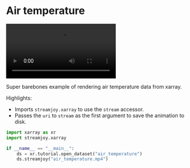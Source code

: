 # Air temperature

<video controls="true" allowfullscreen="true">
<source src="https://github.com/ahuang11/streamjoy/assets/15331990/cf7d8849-0c1c-4f8b-9592-a29040e2d30f" type="video/mp4">
</video>

Super barebones example of rendering air temperature data from xarray.

Highlights:

- Imports `streamjoy.xarray` to use the `stream` accessor.
- Passes the `uri` to `stream` as the first argument to save the animation to disk.

```python hl_lines="2 5"
import xarray as xr
import streamjoy.xarray

if __name__ == "__main__":
    ds = xr.tutorial.open_dataset("air_temperature")
    ds.streamjoy("air_temperature.mp4")
```

